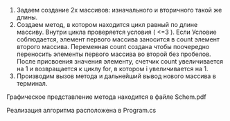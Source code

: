 1) Задаем создание 2х массивов: изначального и вторичного такой же длины. 
2) Создаем метод, в котором находится цикл равный по длине массиву. Внутри цикла проверяется условия ( <=3 ). Если Условие соблюдается, элемент первого массива заносится в count элемент второго массива. 
Переменная count создана чтобы поочередно переносить элементы первого массива во второй без пробелов. После присвоения значения элементу, счетчик count увеличивается на 1 и возвращается к циклу for, в котором i увеличивается на 1. 
3) Производим вызов метода и дальнейший вывод нового массива в терминал.

Графическое представление метода находится в файле Schem.pdf

Реализация алгоритма расположена в Program.cs
